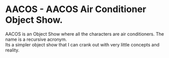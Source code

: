 # AACOS - AACOS Air Conditioner Object Show.

AACOS is an Object Show where all the characters are air conditioners. The name is a recursive acronym.  
Its a simpler object show that I can crank out with very little concepts and reality.